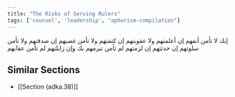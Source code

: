 ```yaml
---
title: "The Risks of Serving Rulers"
tags: ['counsel', 'leadership', "aphorism-compilation"]
---
```


 إنك لا تأمن أنفهم إن أعلمتهم ولا عقوبتهم إن كتمتهم ولا تأمن غضبهم إن صدقتهم ولا تأمن سلوتهم إن حدثتهم إن لزمتهم لم تأمن تبرمهم بك وإن زايلتهم لم تأمن عقابهم

## Similar Sections
- [[Section (adka.38)]]
